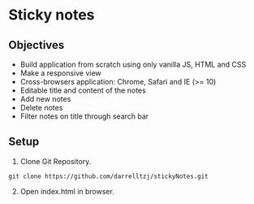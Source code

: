 # Sticky notes

## Objectives
- Build application from scratch using only vanilla JS, HTML and CSS
- Make a responsive view
- Cross-browsers application: Chrome, Safari and IE (>= 10)
- Editable title and content of the notes
- Add new notes
- Delete notes
- Filter notes on title through search bar

## Setup

1) Clone Git Repository.

```
git clone https://github.com/darrelltzj/stickyNotes.git
```

2) Open index.html in browser.

